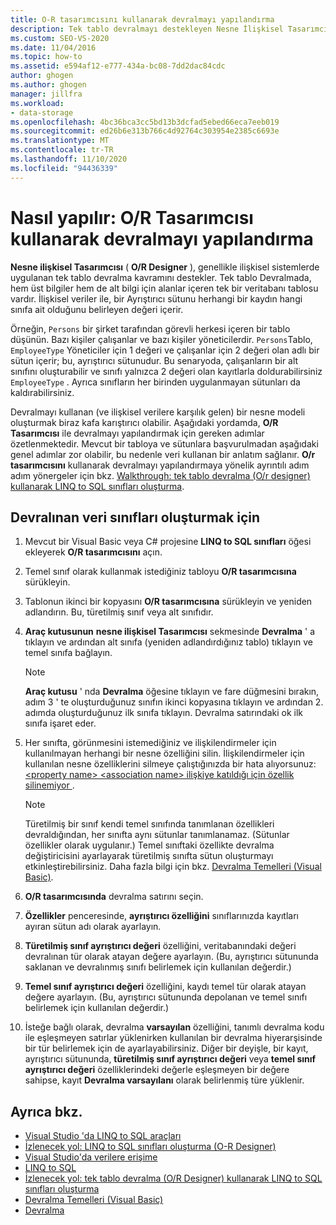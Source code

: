 ```yaml
---
title: O-R tasarımcısını kullanarak devralmayı yapılandırma
description: Tek tablo devralmayı destekleyen Nesne İlişkisel Tasarımcısı (O/R Designer) kullanarak devralmayı nasıl yapılandıracağınızı öğrenin. Devralınan veri sınıfları oluşturuldu.
ms.custom: SEO-VS-2020
ms.date: 11/04/2016
ms.topic: how-to
ms.assetid: e594af12-e777-434a-bc08-7dd2dac84cdc
author: ghogen
ms.author: ghogen
manager: jillfra
ms.workload:
- data-storage
ms.openlocfilehash: 4bc36bca3cc5bd13b3dcfad5ebed66eca7eeb019
ms.sourcegitcommit: ed26b6e313b766c4d92764c303954e2385c6693e
ms.translationtype: MT
ms.contentlocale: tr-TR
ms.lasthandoff: 11/10/2020
ms.locfileid: "94436339"
---
```

# <a name="how-to-configure-inheritance-by-using-the-or-designer"></a>Nasıl yapılır: O/R Tasarımcısı kullanarak devralmayı yapılandırma
**Nesne ilişkisel Tasarımcısı** ( **O/R Designer** ), genellikle ilişkisel sistemlerde uygulanan tek tablo devralma kavramını destekler. Tek tablo Devralmada, hem üst bilgiler hem de alt bilgi için alanlar içeren tek bir veritabanı tablosu vardır. İlişkisel veriler ile, bir Ayrıştırıcı sütunu herhangi bir kaydın hangi sınıfa ait olduğunu belirleyen değeri içerir.

Örneğin, `Persons` bir şirket tarafından görevli herkesi içeren bir tablo düşünün. Bazı kişiler çalışanlar ve bazı kişiler yöneticilerdir. `Persons`Tablo, `EmployeeType` Yöneticiler için 1 değeri ve çalışanlar için 2 değeri olan adlı bir sütun içerir; bu, ayrıştırıcı sütunudur. Bu senaryoda, çalışanların bir alt sınıfını oluşturabilir ve sınıfı yalnızca 2 değeri olan kayıtlarla doldurabilirsiniz `EmployeeType` . Ayrıca sınıfların her birinden uygulanmayan sütunları da kaldırabilirsiniz.

Devralmayı kullanan (ve ilişkisel verilere karşılık gelen) bir nesne modeli oluşturmak biraz kafa karıştırıcı olabilir. Aşağıdaki yordamda, **O/R Tasarımcısı** ile devralmayı yapılandırmak için gereken adımlar özetlenmektedir. Mevcut bir tabloya ve sütunlara başvurulmadan aşağıdaki genel adımlar zor olabilir, bu nedenle veri kullanan bir anlatım sağlanır. **O/r tasarımcısını** kullanarak devralmayı yapılandırmaya yönelik ayrıntılı adım adım yönergeler için bkz. [Walkthrough: tek tablo devralma (O/r designer) kullanarak LINQ to SQL sınıfları oluşturma](../data-tools/walkthrough-creating-linq-to-sql-classes-by-using-single-table-inheritance-o-r-designer.md).

## <a name="to-create-inherited-data-classes"></a>Devralınan veri sınıfları oluşturmak için

1. Mevcut bir Visual Basic veya C# projesine **LINQ to SQL sınıfları** öğesi ekleyerek **O/R tasarımcısını** açın.

2. Temel sınıf olarak kullanmak istediğiniz tabloyu **O/R tasarımcısına** sürükleyin.

3. Tablonun ikinci bir kopyasını **O/R tasarımcısına** sürükleyin ve yeniden adlandırın. Bu, türetilmiş sınıf veya alt sınıfıdır.

4. **Araç kutusunun** **nesne ilişkisel Tasarımcısı** sekmesinde **Devralma** ' a tıklayın ve ardından alt sınıfa (yeniden adlandırdığınız tablo) tıklayın ve temel sınıfa bağlayın.

    > [!NOTE]
    > **Araç kutusu** ' nda **Devralma** öğesine tıklayın ve fare düğmesini bırakın, adım 3 ' te oluşturduğunuz sınıfın ikinci kopyasına tıklayın ve ardından 2. adımda oluşturduğunuz ilk sınıfa tıklayın. Devralma satırındaki ok ilk sınıfa işaret eder.

5. Her sınıfta, görünmesini istemediğiniz ve ilişkilendirmeler için kullanılmayan herhangi bir nesne özelliğini silin. İlişkilendirmeler için kullanılan nesne özelliklerini silmeye çalıştığınızda bir hata alıyorsunuz: [ \<property name> \<association name> ilişkiye katıldığı için özellik silinemiyor ](../data-tools/the-property-property-name-cannot-be-deleted-because-it-is-participating-in-the-association-association-name.md).

    > [!NOTE]
    > Türetilmiş bir sınıf kendi temel sınıfında tanımlanan özellikleri devraldığından, her sınıfta aynı sütunlar tanımlanamaz. (Sütunlar özellikler olarak uygulanır.) Temel sınıftaki özellikte devralma değiştiricisini ayarlayarak türetilmiş sınıfta sütun oluşturmayı etkinleştirebilirsiniz. Daha fazla bilgi için bkz. [Devralma Temelleri (Visual Basic)](/dotnet/visual-basic/programming-guide/language-features/objects-and-classes/inheritance-basics).

6. **O/R tasarımcısında** devralma satırını seçin.

7. **Özellikler** penceresinde, **ayrıştırıcı özelliğini** sınıflarınızda kayıtları ayıran sütun adı olarak ayarlayın.

8. **Türetilmiş sınıf ayrıştırıcı değeri** özelliğini, veritabanındaki değeri devralınan tür olarak atayan değere ayarlayın. (Bu, ayrıştırıcı sütununda saklanan ve devralınmış sınıfı belirlemek için kullanılan değerdir.)

9. **Temel sınıf ayrıştırıcı değeri** özelliğini, kaydı temel tür olarak atayan değere ayarlayın. (Bu, ayrıştırıcı sütununda depolanan ve temel sınıfı belirlemek için kullanılan değerdir.)

10. İsteğe bağlı olarak, devralma **varsayılan** özelliğini, tanımlı devralma kodu ile eşleşmeyen satırlar yüklenirken kullanılan bir devralma hiyerarşisinde bir tür belirlemek için de ayarlayabilirsiniz. Diğer bir deyişle, bir kayıt, ayrıştırıcı sütununda, **türetilmiş sınıf ayrıştırıcı değeri** veya **temel sınıf ayrıştırıcı değeri** özelliklerindeki değerle eşleşmeyen bir değere sahipse, kayıt **Devralma varsayılanı** olarak belirlenmiş türe yüklenir.

## <a name="see-also"></a>Ayrıca bkz.

- [Visual Studio 'da LINQ to SQL araçları](../data-tools/linq-to-sql-tools-in-visual-studio2.md)
- [İzlenecek yol: LINQ to SQL sınıfları oluşturma (O-R Designer)](how-to-create-linq-to-sql-classes-mapped-to-tables-and-views-o-r-designer.md)
- [Visual Studio'da verilere erişime](../data-tools/accessing-data-in-visual-studio.md)
- [LINQ to SQL](/dotnet/framework/data/adonet/sql/linq/index)
- [İzlenecek yol: tek tablo devralma (O/R Designer) kullanarak LINQ to SQL sınıfları oluşturma](../data-tools/walkthrough-creating-linq-to-sql-classes-by-using-single-table-inheritance-o-r-designer.md)
- [Devralma Temelleri (Visual Basic)](/dotnet/visual-basic/programming-guide/language-features/objects-and-classes/inheritance-basics)
- [Devralma](/dotnet/csharp/programming-guide/classes-and-structs/inheritance)
